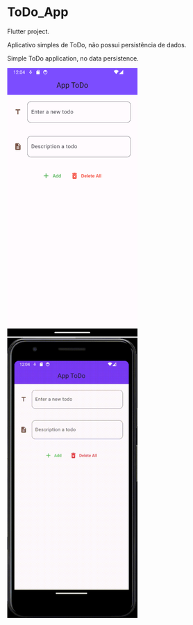 # ToDo_App

Flutter project.

Aplicativo simples de ToDo, não possui persistência de dados.

Simple ToDo application, no data persistence.

<img src="tela_app.png" alt="tela do app" width="300px">

<img src="Android-Emulator-Pixel_3a_API_34_extension_level_7_x86_64_5554-2023-08-22-21-04-54.gif" alt="tela do app" width="300">
